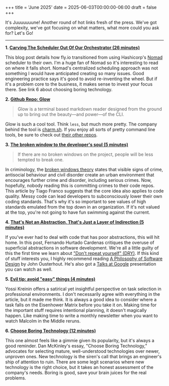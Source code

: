 +++
title = 'June 2025'
date = 2025-06-03T00:00:00-06:00
draft = false
+++

It's Juuuuuuune!
Another round of hot links fresh of the press.
We've got complexity, we've got focusing on what matters, what more could you ask for?
Let's Go!

---

**1. [Carving The Scheduler Out Of Our Orchestrator (26 minutes)](https://fly.io/blog/carving-the-scheduler-out-of-our-orchestrator/)**

This blog post details how fly.io transitioned from using Hashicorp's [Nomad][1] scheduler to their own.
I'm a huge fan of Nomad so it's interesting to read on where it falls short.
Nomad's centralized scheduling approach was not something I would have anticipated creating so many issues.
Good engineering practice says it's good to avoid re-inventing the wheel.
But if it's a problem core to the business, it makes sense to invest your focus there.
See link 6 about choosing boring technology.

**2. [Github Repo: Glow](https://github.com/charmbracelet/glow)**

> Glow is a terminal based markdown reader designed from the ground up to bring out the beauty—and power—of the CLI.

Glow is such a cool tool.
Think `less`, but much more pretty.
The company behind the tool is [charm.sh][2].
If you enjoy all sorts of pretty command line tools, be sure to check out [their other repos][3].

**3. [The broken window to the developer's soul (5 minutes)](https://www.imaginarycloud.com/blog/broken-window-to-developers-soul)**

> If there are no broken windows on the project, people will be less tempted to break one.

In criminology, the [broken windows theory][4] states that visible signs of crime, antisocial behaviour and civil disorder create an urban environment that encourages further crime and disorder, including serious crimes.
Now, hopefully, nobody reading this is committing crimes to their code repos.
This article by Tiago Franco suggests that the core idea also applies to code quality.
Messy code can lead developers to subconsciously lower their own coding standards.
That's why it's so important to see values of high standards emulated from the top down in an organization.
If it's not valued at the top, you're not going to have fun swimming against the current.

**4. [That's Not an Abstraction, That's Just a Layer of Indirection (5 minutes)](https://fhur.me/posts/2024/thats-not-an-abstraction)**

If you've ever had to deal with code that has poor abstractions, this will hit home.
In this post, Fernando Hurtado Cardenas critiques the overuse of superficial abstractions in software development.
We're all a little guilty of this the first time we learn about ["Don't repeat yourself" (DRY)][5].
If this kind of stuff interests you, I highly recommend reading [A Philosophy of Software Design][6] by John Ousterhout.
He's also got a [Talks at Google][7] presentation you can watch as well.

**5. [Evil tip: avoid "easy" things (4 minutes)](https://yosefk.com/blog/evil-tip-avoid-easy-things.html)**

Yossi Kreinin offers a satirical yet insightful perspective on task selection in professional environments.
I don't necessarily agree with everything in the article, but it made me think.
It is always a good idea to consider where a task falls on the Eisenhower Matrix before you take it on.
Making time for the important stuff requires intentional planning, it doesn't magically happen.
Like making time to write a monthly newsletter when you want to watch Malcolm in the Middle reruns.

**6. [Choose Boring Technology (12 minutes)](https://boringtechnology.club/)**

This one almost feels like a gimmie given its popularity, but it's always a good reminder.
Dan McKinley's essay, "Choose Boring Technology," advocates for selecting mature, well-understood technologies over newer, unproven ones.
New technology is the siren's call that brings an engineer's ship of attention to ruin.
There are some legit scenarios where new technology is the right choice, but it takes an honest assessment of the company's needs.
Boring is good, save your brain juices for the real problems.

[7]: https://www.youtube.com/watch?v=bmSAYlu0NcY
[6]: https://www.amazon.com/Philosophy-Software-Design-John-Ousterhout/dp/1732102201
[5]: https://en.wikipedia.org/wiki/Don%27t_repeat_yourself
[4]: https://en.wikipedia.org/wiki/Broken_windows_theory
[3]: https://github.com/charmbracelet
[2]: https://charm.sh/
[1]: https://developer.hashicorp.com/nomad
